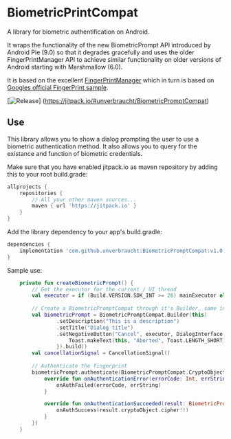BiometricPrintCompat
=================

A library for biometric authentification on Android.

It wraps the functionality of the new BiometricPrompt API introduced by Android Pie (9.0) so that it degrades
gracefully and uses the older FingerPrintManager API to achieve similar functionality on older versions of Android
starting with Marshmallow (6.0). 

It is based on the excellent [FingerPrintManager](https://github.com/JesusM/FingerprintManager) which in turn is based
on [Googles official FingerPrint sample](https://github.com/googlesamples/android-FingerprintDialog).

[![Release](https://jitpack.io/v/unverbraucht/BiometricPromptCompat.svg)]
(https://jitpack.io/#unverbraucht/BiometricPromptCompat)

## Use

This library allows you to show a dialog prompting the user to use a biometric authentication method. It also allows
you to query for the existance and function of biometric credentials. 

Make sure that you have enabled jitpack.io as maven repository by adding this to your root build.grade:
```groovy
allprojects {
    repositories {
        // All your other maven sources...
        maven { url 'https://jitpack.io' }
    }
}
```

Add the library dependency to your app's build.gradle:
```groovy
dependencies {
    implementation 'com.github.unverbraucht:BiometricPromptCompat:v1.0.0'
}
```


Sample use:

```kotlin
    private fun createBiometricPrompt() {
        // Get the executor for the current / UI thread
        val executor = if (Build.VERSION.SDK_INT >= 28) mainExecutor else BiometricPromptCompat.getExecutorForCurrentThread()
        
        // Create a BiometricPromptCompat through it's Builder, same interface as BiometricPrompt
        val biometricPrompt = BiometricPromptCompat.Builder(this)
                .setDescription("This is a description")
                .setTitle("Dialog title")
                .setNegativeButton("Cancel", executor, DialogInterface.OnClickListener { _, i ->
                    Toast.makeText(this, "Aborted", Toast.LENGTH_SHORT).show()
                }).build()
        val cancellationSignal = CancellationSignal()
        
        // Authenticate the fingerprint
        biometricPrompt.authenticate(BiometricPromptCompat.CryptoObject(cipher=myCipher), cancellationSignal, executor, object: BiometricPromptCompat.AuthenticationCallback() {
            override fun onAuthenticationError(errorCode: Int, errString: CharSequence?) {
                onAuthFailed(errorCode, errString)
            }

            override fun onAuthenticationSucceeded(result: BiometricPromptCompat.AuthenticationResult) {
                onAuthSuccess(result.cryptoObject.cipher!!)
            }
        })
    }
```